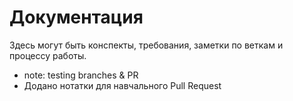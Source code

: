 # Документация
Здесь могут быть конспекты, требования, заметки по веткам и процессу работы.
- note: testing branches & PR
- Додано нотатки для навчального Pull Request
